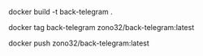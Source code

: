 docker build -t back-telegram .

docker tag back-telegram zono32/back-telegram:latest

docker push zono32/back-telegram:latest
